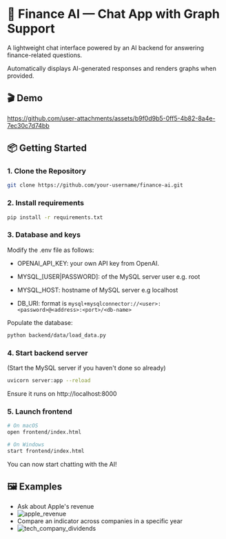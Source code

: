 # 🤖 Finance AI — Chat App with Graph Support

A lightweight chat interface powered by an AI backend for answering finance-related questions. 

Automatically displays AI-generated responses and renders graphs when provided.

## 🎬 Demo

https://github.com/user-attachments/assets/b9f0d9b5-0ff5-4b82-8a4e-7ec30c7d74bb

## 📦 Getting Started

### 1. Clone the Repository

```bash
git clone https://github.com/your-username/finance-ai.git
```

### 2. Install requirements

```bash
pip install -r requirements.txt
```

### 3. Database and keys
Modify the .env file as follows:

*  OPENAI_API_KEY: your own API key from OpenAI.

*  MYSQL_[USER|PASSWORD]: of the MySQL server user e.g. root

*  MYSQL_HOST: hostname of MySQL server e.g localhost

*  DB_URI: format is `mysql+mysqlconnector://<user>:<password>@<address>:<port>/<db-name>`

Populate the database: 
```bash
python backend/data/load_data.py
```

### 4. Start backend server

(Start the MySQL server if you haven't done so already)

```bash
uvicorn server:app --reload
```

Ensure it runs on http://localhost:8000

### 5. Launch frontend

```bash
# On macOS
open frontend/index.html

# On Windows
start frontend/index.html
```

You can now start chatting with the AI!

## 🖼️ Examples

- Ask about Apple's revenue
- ![apple_revenue](https://github.com/user-attachments/assets/8a8db44b-9cde-41d0-82b2-254a333175d3)
- Compare an indicator across companies in a specific year
- ![tech_company_dividends](https://github.com/user-attachments/assets/4f95cc69-9fed-4ddd-af1f-d82c0f64458b)


